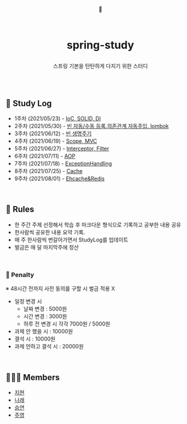 
<p align='center'> 🚀 </p>

<br/>

# <p align='center'> spring-study</p>

<p align='center'>스프링 기본을 탄탄하게 다지기 위한 스터디 </p>

<br/>
<br/>

## 📆 Study Log

- 1주차 (2021/05/23) - [IoC, SOLID, DI](./2021-05-23/SOLID-IoC-DI.md)
- 2주차 (2021/05/30) - [빈 자동/수동 등록,의존관계 자동주입, lombok](./2021-05-30/Spring-Bean-Autowired.md)
- 3주차 (2021/06/12) - [빈 생명주기](./2021-06-12/Spring-Bean-Life-Cycle.md)
- 4주차 (2021/06/19) - [Scope, MVC](./2021-06-19/spring-mvc-scope.md)
- 5주차 (2021/06/27) - [Interceptor, Filter](./2021-06-27/Filter-Interceptor.md)
- 6주차 (2021/07/11) - [AOP](./2021-07-11/Aop.md)
- 7주차 (2021/07/18) - [ExceptionHandling](./2021-07-18/ExceptionHandling.md)
- 8주차 (2021/07/25) - [Cache](./2021-07-25/cache.md)
- 9주차 (2021/08/01) - [Ehcache&Redis](./2021-08-01/Ehcache&Redis.md)


<br/>

## 📌 Rules
- 한 주간 주제 선정해서 학습 후 마크다운 형식으로 기록하고 공부한 내용 공유
- 한사람씩 공유한 내용 요약 기록.
- 매 주 한사람씩 번갈아가면서 StudyLog를 업데이트
- 벌금은 매 달 마지막주에 정산  

<br/>

### 💸 Penalty
※ 48시간 전까지 사전 동의를 구할 시 벌금 적용 X
- 일정 변경 시 
    - 날짜 변경 : 5000원 
    - 시간 변경 : 3000원 
    - 하루 전 변경 시 각각 7000원 / 5000원
- 과제 안 했을 시 : 10000원  
- 결석 시 : 10000원
- 과제 안하고 결석 시 : 20000원


<br/>

##  👩🏻‍💻 Members
- [지현](https://github.com/choejee)
- [나래](https://github.com/mumblecoder)
- [승연](https://github.com/ssyoni)
- [주영](https://github.com/pamyferret)


